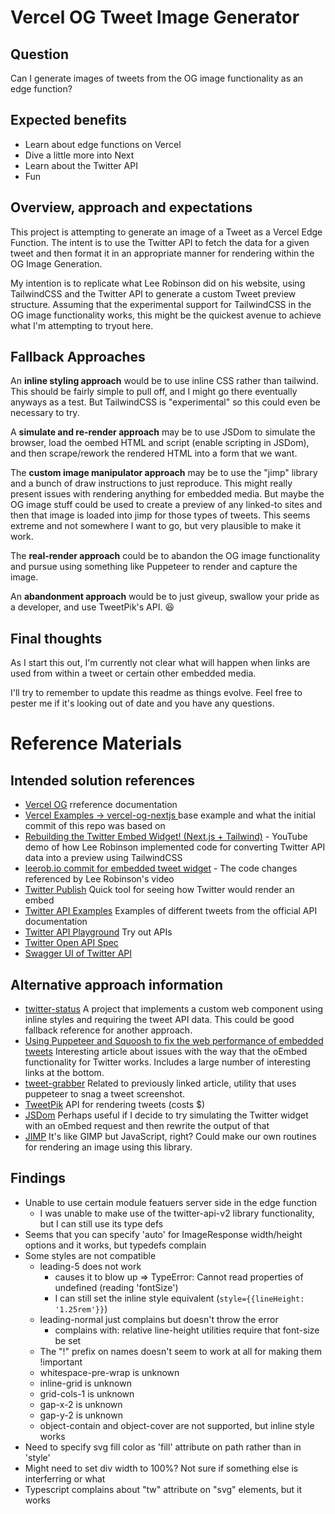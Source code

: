 # Vercel OG Tweet Image Generator

## Question

Can I generate images of tweets from the OG image functionality as an edge function?

## Expected benefits

- Learn about edge functions on Vercel
- Dive a little more into Next
- Learn about the Twitter API
- Fun

## Overview, approach and expectations

This project is attempting to generate an image of a Tweet as a Vercel Edge Function. The intent is to use the Twitter API to fetch the data for a given tweet and then format it in an appropriate manner for rendering within the OG Image Generation.

My intention is to replicate what Lee Robinson did on his website, using TailwindCSS and the Twitter API to generate a custom Tweet preview structure. Assuming that the experimental support for TailwindCSS in the OG image functionality works, this might be the quickest avenue to achieve what I'm attempting to tryout here.

## Fallback Approaches

An **inline styling approach** would be to use inline CSS rather than tailwind. This should be fairly simple to pull off, and I might go there eventually anyways as a test. But TailwindCSS is "experimental" so this could even be necessary to try.

A **simulate and re-render approach** may be to use JSDom to simulate the browser, load the oembed HTML and script (enable scripting in JSDom), and then scrape/rework the rendered HTML into a form that we want.

The **custom image manipulator approach** may be to use the "jimp" library and a bunch of draw instructions to just reproduce. This might really present issues with rendering anything for embedded media. But maybe the OG image stuff could be used to create a preview of any linked-to sites and then that image is loaded into jimp for those types of tweets. This seems extreme and not somewhere I want to go, but very plausible to make it work.

The **real-render approach** could be to abandon the OG image functionality and pursue using something like Puppeteer to render and capture the image.

An **abandonment approach** would be to just giveup, swallow your pride as a developer, and use TweetPik's API. 😆

## Final thoughts

As I start this out, I'm currently not clear what will happen when links are used from within a tweet or certain other embedded media.

I'll try to remember to update this readme as things evolve. Feel free to pester me if it's looking out of date and you have any questions.

# Reference Materials

## Intended solution references

- [Vercel OG](https://vercel.com/docs/concepts/functions/edge-functions/og-image-generation) rreference documentation
- [Vercel Examples → vercel-og-nextjs ](https://github.com/vercel/examples/tree/main/edge-functions/vercel-og-nextjs) base example and what the initial commit of this repo was based on
- [Rebuilding the Twitter Embed Widget! (Next.js + Tailwind)](https://www.youtube.com/watch?v=xZ9OzPQORtw) - YouTube demo of how Lee Robinson implemented code for converting Twitter API data into a preview using TailwindCSS
- [leerob.io commit for embedded tweet widget](https://github.com/leerob/leerob.io/pull/257/files#diff-33ef282f1e4d357eec528ffec87fcd7b2fe76adfe3edab628223e1d96cda383f) - The code changes referenced by Lee Robinson's video
- [Twitter Publish](https://publish.twitter.com/#) Quick tool for seeing how Twitter would render an embed
- [Twitter API Examples](https://developer.twitter.com/en/docs/twitter-api/data-dictionary/example-payloads) Examples of different tweets from the official API documentation
- [Twitter API Playground](https://oauth-playground.glitch.me/?id=findTweetById&params=%28%27id%21%27939927692643917824%27%29_) Try out APIs
- [Twitter Open API Spec](https://api.twitter.com/2/openapi.json)
- [Swagger UI of Twitter API](https://snowcait.github.io/twitter-swagger-ui/)

## Alternative approach information

- [twitter-status](https://github.com/abraham/twitter-status) A project that implements a custom web component using inline styles and requiring the tweet API data. This could be good fallback reference for another approach.
- [Using Puppeteer and Squoosh to fix the web performance of embedded tweets](https://nooshu.com/blog/2021/02/06/using-puppeteer-and-squoosh-to-fix-twitter-embeds/) Interesting article about issues with the way that the oEmbed functionality for Twitter works. Includes a large number of interesting links at the bottom.
- [tweet-grabber](https://github.com/Nooshu/tweet-grabber) Related to previously linked article, utility that uses puppeteer to snag a tweet screenshot.
- [TweetPik](https://tweetpik.com/) API for rendering tweets (costs $)
- [JSDom](https://github.com/jsdom/jsdom) Perhaps useful if I decide to try simulating the Twitter widget with an oEmbed request and then rewrite the output of that
- [JIMP](https://www.npmjs.com/package/jimp) It's like GIMP but JavaScript, right? Could make our own routines for rendering an image using this library.



## Findings
- Unable to use certain module featuers server side in the edge function
  - I was unable to make use of the twitter-api-v2 library functionality, but I can still use its type defs
- Seems that you can specify 'auto' for ImageResponse width/height options and it works, but typedefs complain
- Some styles are not compatible
  - leading-5 does not work
    - causes it to blow up => TypeError: Cannot read properties of undefined (reading 'fontSize')
    - I can still set the inline style equivalent (`style={{lineHeight: '1.25rem'}}`)
  - leading-normal just complains but doesn't throw the error
    - complains with: relative line-height utilities require that font-size be set
  - The "!" prefix on names doesn't seem to work at all for making them !important
  - whitespace-pre-wrap is unknown
  - inline-grid is unknown
  - grid-cols-1 is unknown
  - gap-x-2 is unknown
  - gap-y-2 is unknown
  - object-contain and object-cover are not supported, but inline style works
- Need to specify svg fill color as 'fill' attribute on path rather than in 'style'
- Might need to set div width to 100%? Not sure if something else is interferring or what
- Typescript complains about "tw" attribute on "svg" elements, but it works